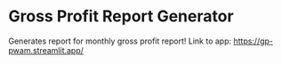 # Gross Profit Report Generator

Generates report for monthly gross profit report!
Link to app: https://gp-pwam.streamlit.app/
